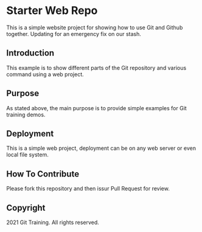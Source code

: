 # Starter Web Repo

This is a simple website project for showing how to use Git 
and Github together. Updating for an emergency fix on our stash.

## Introduction

This example is to show different parts of the Git repository
and various command using a web project.

## Purpose

As stated above, the main purpose is to provide simple
examples for Git training demos.

## Deployment

This is a simple web project, deployment can be on any
web server or even local file system.

## How To Contribute

Please fork this repository and then issur Pull Request for review.

## Copyright
2021 Git Training. All rights reserved.